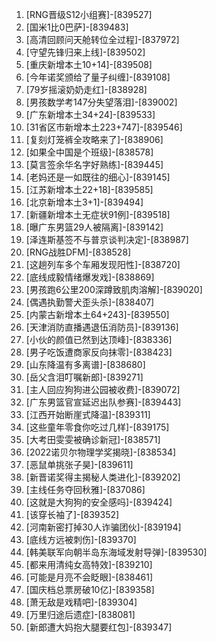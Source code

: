 
1. [RNG晋级S12小组赛]-[839527]
1. [国米1比0巴萨]-[839483]
1. [高清回顾问天舱转位全过程]-[837972]
1. [守望先锋归来上线]-[839502]
1. [重庆新增本土10+14]-[839508]
1. [今年诺奖颁给了量子纠缠]-[839108]
1. [79岁摇滚奶奶走红]-[838928]
1. [男孩数学考147分失望落泪]-[839002]
1. [广东新增本土34+24]-[839533]
1. [31省区市新增本土223+747]-[839546]
1. [复刻灯笼裤全攻略来了]-[838906]
1. [如果全中国是个班级]-[838578]
1. [莫言签余华名字好熟练]-[839445]
1. [老妈还是一如既往的细心]-[839145]
1. [江苏新增本土22+18]-[839585]
1. [北京新增本土3+1]-[839494]
1. [新疆新增本土无症状91例]-[839518]
1. [曝广东男篮29人被隔离]-[839142]
1. [泽连斯基签不与普京谈判决定]-[838987]
1. [RNG战胜DFM]-[838528]
1. [这趟列车多个车厢发现阳性]-[838720]
1. [底线成毅情绪爆发戏]-[838869]
1. [男孩跑6公里200深蹲致肌肉溶解]-[839020]
1. [偶遇执勤警犬歪头杀]-[838407]
1. [内蒙古新增本土64+243]-[839550]
1. [天津消防直播遇退伍消防员]-[839136]
1. [小伙的颜值已然到达顶峰]-[838336]
1. [男子吃饭遭商家反向抹零]-[838423]
1. [山东降温有多离谱]-[838680]
1. [岳父含泪叮嘱新郎]-[839271]
1. [主人回应狗狗进公园被收费]-[839072]
1. [广东男篮官宣延迟出队参赛]-[839443]
1. [江西开始断崖式降温]-[839311]
1. [这些童年零食你吃过几样]-[839175]
1. [大考田雯雯被确诊新冠]-[838571]
1. [2022诺贝尔物理学奖揭晓]-[838534]
1. [恶鼠单挑张子昊]-[839611]
1. [新晋诺奖得主揭秘人类进化]-[839202]
1. [主线任务夺回秋雅]-[837086]
1. [这就是大狗狗的安全感吗]-[839424]
1. [该穿长袖了]-[839352]
1. [河南新密打掉30人诈骗团伙]-[839194]
1. [底线方远被刺伤]-[839370]
1. [韩美联军向朝半岛东海域发射导弹]-[839530]
1. [都来用清纯女高特效]-[839210]
1. [可能是月亮不会眨眼]-[838461]
1. [国庆档总票房破10亿]-[839358]
1. [萧无敌是戏精吧]-[839304]
1. [万里归途后遗症]-[838081]
1. [新郎遭大妈抱大腿要红包]-[839347]